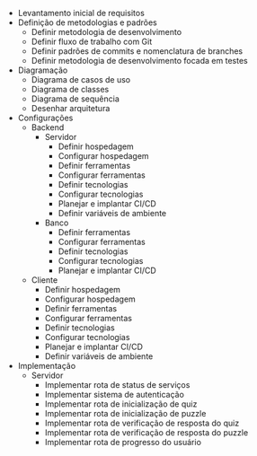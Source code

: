- Levantamento inicial de requisitos
- Definição de metodologias e padrões
  - Definir metodologia de desenvolvimento
  - Definir fluxo de trabalho com Git
  - Definir padrões de commits e nomenclatura de branches
  - Definir metodologia de desenvolvimento focada em testes
- Diagramação
  - Diagrama de casos de uso
  - Diagrama de classes
  - Diagrama de sequência
  - Desenhar arquitetura
- Configurações
  - Backend
    - Servidor
      - Definir hospedagem
      - Configurar hospedagem
      - Definir ferramentas
      - Configurar ferramentas
      - Definir tecnologias
      - Configurar tecnologias
      - Planejar e implantar CI/CD
      - Definir variáveis de ambiente
    - Banco
      - Definir ferramentas
      - Configurar ferramentas
      - Definir tecnologias
      - Configurar tecnologias
      - Planejar e implantar CI/CD
  - Cliente
    - Definir hospedagem
    - Configurar hospedagem
    - Definir ferramentas
    - Configurar ferramentas
    - Definir tecnologias
    - Configurar tecnologias
    - Planejar e implantar CI/CD
    - Definir variáveis de ambiente
- Implementação
  - Servidor
    - Implementar rota de status de serviços
    - Implementar sistema de autenticação
    - Implementar rota de inicialização de quiz
    - Implementar rota de inicialização de puzzle
    - Implementar rota de verificação de resposta do quiz
    - Implementar rota de verificação de resposta do puzzle
    - Implementar rota de progresso do usuário
